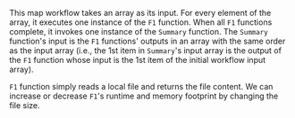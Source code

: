 This map workflow takes an array as its input. For every element of the array,
it executes one instance of the `F1` function. When all `F1` functions
complete, it invokes one instance of the `Summary` function. The `Summary`
function's input is the `F1` functions' outputs in an array with the same
order as the input array (i.e., the 1st item in `Summary`'s input array is the
output of the `F1` function whose input is the 1st item of the initial
workflow input array).

`F1` function simply reads a local file and returns the file content. We can
increase or decrease `F1`'s runtime and memory footprint by changing the file
size.